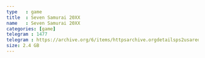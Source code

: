 ```yaml
---
type   : game
title  : Seven Samurai 20XX
name   : Seven Samurai 20XX
categories: [game]
telegram : 1477
telegram : https://archive.org/6/items/httpsarchive.orgdetailsps2usaredump3/Seven%20Samurai%2020XX.7z
size: 2.4 GB
---
```



